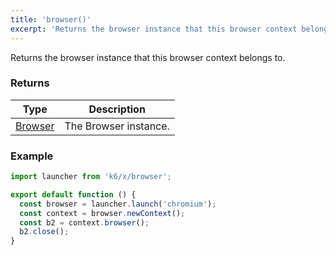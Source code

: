 ```yaml
---
title: 'browser()'
excerpt: 'Returns the browser instance that this browser context belongs to.'
---
```


Returns the browser instance that this browser context belongs to.


### Returns

| Type                                            | Description             |
| ----------------------------------------------  | ----------------------- |
| [Browser](/javascript-api/xk6-browser/browser/) | The Browser instance.   |


### Example

<CodeGroup labels={[]}>

```javascript
import launcher from 'k6/x/browser';

export default function () {
  const browser = launcher.launch('chromium');
  const context = browser.newContext();
  const b2 = context.browser();
  b2.close();
}
```

</CodeGroup>
